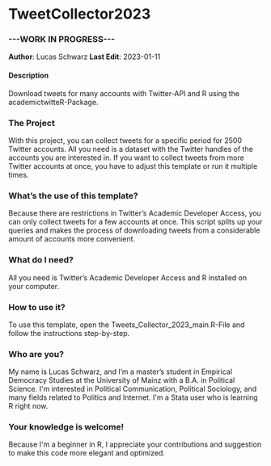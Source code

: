 # TweetCollector2023
### ---WORK IN PROGRESS--- 
**Author**: Lucas Schwarz
**Last Edit**: 2023-01-11

#### Description
Download tweets for many accounts with Twitter-API and R using the academictwitteR-Package.

### The Project
With this project, you can collect tweets for a specific period for 2500 Twitter accounts. 
All you need is a dataset with the Twitter handles of the accounts you are interested in.
If you want to collect tweets from more Twitter accounts at once, you have to adjust this template or run it multiple times.

### What’s the use of this template?
Because there are restrictions in Twitter’s Academic Developer Access, you can only collect tweets for a few accounts at once. This script splits up your queries and makes the process of downloading tweets from a considerable amount of accounts more convenient.

### What do I need?
All you need is Twitter’s Academic Developer Access and R installed on your computer. 

### How to use it?
To use this template, open the Tweets_Collector_2023_main.R-File and follow the instructions step-by-step.

### Who are you?
My name is Lucas Schwarz, and I’m a master’s student in Empirical Democracy Studies at the University of Mainz with a B.A. in Political Science. 
I'm interested in Political Communication, Political Sociology, and many fields related to Politics and Internet. I'm a Stata user who is learning R right now.

### Your knowledge is welcome!
Because I'm a beginner in R, I appreciate your contributions and suggestion to make this code more elegant and optimized.
